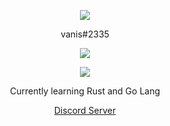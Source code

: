 <p align="center">  
<img src="![image](https://user-images.githubusercontent.com/94723553/153312978-8d2f3df9-bb56-415a-b7ca-0d2ca3a0facb.png)">
</p>
<p align="center">
    vanis#2335
<p align="center">  
<img src="https://komarev.com/ghpvc/?username=vanisthevillain&color=grey">
</p>
    <p align="center">
  <img src="https://discord.c99.nl/widget/theme-5/941427092082544641.png"/>
</p>
<p align="center">
Currently learning Rust and Go Lang
<p align="center">
    <a href="https://discord.gg/K5CUwGAD">Discord Server</a>
